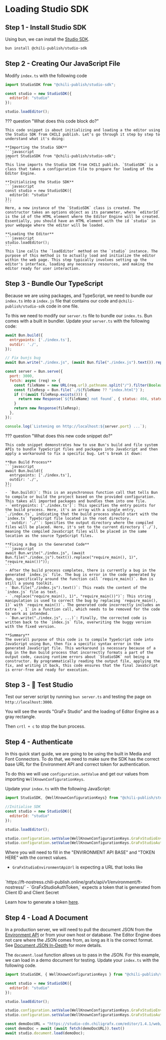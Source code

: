 # Loading Studio SDK

## Step 1 - Install Studio SDK

Using bun, we can install the [Studio SDK](https://github.com/chili-publish/studio-sdk).

```bash
bun install @chili-publish/studio-sdk
```

## Step 2 - Creating Our JavaScript File

Modify `index.ts` with the following code

```javascript
import StudioSDK from "@chili-publish/studio-sdk";

const studio = new StudioSDK({
  editorId: "studio"
});

studio.loadEditor();
```

??? question "What does this code block do?"

    This code snippet is about initializing and loading a the editor using the Studio SDK from CHILI publish. Let's go through it step by step to understand what it's doing:

    **Importing the Studio SDK**
    ```javascript
    import StudioSDK from "@chili-publish/studio-sdk";
    ```
    This line imports the Studio SDK from CHILI publish. `StudioSDK` is a class that takes a configuration file to prepare for loading of the Editor Engine.

    **Initializing the Studio SDK**
    ```javascript
    const studio = new StudioSDK({
      editorId: "studio"
    });
    ```
    Here, a new instance of the `StudioSDK` class is created. The constructor takes an options object as its parameter, where `editorId` is the id of the HTML element where the Editor Engine will be created. Essentially, you should have an HTML element with the id `studio` in your webpage where the editor will be loaded.

    **Loading the Editor**
    ```javascript
    studio.loadEditor();
    ```
    This line calls the `loadEditor` method on the `studio` instance. The purpose of this method is to actually load and initialize the editor within the web page. This step typically involves setting up the editor's interface, loading any necessary resources, and making the editor ready for user interaction.

## Step 3 - Bundle Our TypeScript

Because we are using packages, and TypeScript, we need to bundle our `index.ts` into a `index.js` file that contains our code and `@chili-publish/studio-sdk` code in one file.

To this we need to modify our `server.ts` file to bundle our `index.ts`. Bun comes with a built in bundler. Update your `server.ts` with the following code:

```javascript
await Bun.build({
  entrypoints: ['./index.ts'],
  outdir: './',
});

// Fix bunjs bug
await Bun.write("./index.js", (await Bun.file("./index.js").text()).replace("require_main(), 1)", "require_main())"));

const server = Bun.serve({
  port: 3000,
  fetch: async (req) => {
    const fileName = new URL(req.url).pathname.split("/").filter(Boolean).pop()
    const fileResp = Bun.file(`./${fileName ?? "index.html"}`);
    if (!(await fileResp.exists())) {
      return new Response(`${fileName} not found`, { status: 404, statusText: `${fileName} not found` });
    }
    return new Response(fileResp);
  },
});

console.log(`Listening on http://localhost:${server.port} ...`);
```

??? question "What does this new code snippet do?"

    This code snippet demonstrates how to use Bun's build and file system APIs to bundle TypeScript files and packages into JavaScript and then apply a workaround to fix a specific bug. Let's break it down:

    **Bun Build Process**
    ```javascript
    await Bun.build({
      entrypoints: ['./index.ts'],
      outdir: './',
    });
    ```
    - `Bun.build()`: This is an asynchronous function call that tells Bun to compile or build the project based on the provided configuration. This takes all imported packages and bundles them into one file.
    - `entrypoints: ['./index.ts']`: This specifies the entry points for the build process. Here, it's an array with a single entry, `./index.ts`, indicating that the build process should start with the `index.ts` TypeScript file located in the root directory.
    - `outdir: './'`: Specifies the output directory where the compiled files will be placed. Here, it's set to the current directory (`./`), meaning the compiled JavaScript files will be placed in the same location as the source TypeScript files.

    **Fixing a Bug in the Generated Code**
    ```javascript
    await Bun.write("./index.js", (await Bun.file("./index.js").text()).replace("require_main(), 1)", "require_main())"));
    ```
    - After the build process completes, there is currently a bug in the generated `index.js` file. The bug is error in the code generated by Bun, specifically around the function call `require_main()`. Bun is still a young toolkit.
    - `Bun.file("./index.js").text()`: This reads the content of the `index.js` file as text.
    - `.replace("require_main(), 1)", "require_main())")`: This string manipulation is used to correct the bug by replacing `require_main(), 1)` with `require_main())`. The generated code incorrectly includes an extra `, 1` in a function call, which needs to be removed for the code to work as intended.
    - `Bun.write("./index.js", ...)`: Finally, the corrected code is written back to the `index.js` file, overwriting the buggy version with the fixed version.

    **Summary**
    The overall purpose of this code is to compile TypeScript code into JavaScript using Bun, then fix a specific syntax error in the generated JavaScript file. This workaround is necessary because of a bug in the Bun build process that incorrectly formats a part of the output code, causing runtime errors about `StudioSDK` not being a constructor. By programmatically reading the output file, applying the fix, and writing it back, this code ensures that the final JavaScript is error-free and ready for execution.

## Step 3 - 🧪 Test Studio

Test our server script by running `bun server.ts` and testing the page on `http://localhost:3000`.

You will see the words "GraFx Studio" and the loading of Editor Engine as a gray rectangle.

Then `crtl + c` to stop the bun process.

## Step 4 - Authenticate

In this quick start guide, we are going to be using the built in Media and Font Connectors. To do that, we need to make sure the SDK has the correct base URL for the Environment API and correct token for authentication.

To do this we will use `configuration.setValue` and get our values from importing `WellKnownConfigurationKeys`.

Update your `index.ts` with the following JavaScript:

```javascript
import StudioSDK, {WellKnownConfigurationKeys} from "@chili-publish/studio-sdk";

//Initialise SDK
const studio = new StudioSDK({
  editorId: "studio"
});

studio.loadEditor();

studio.configuration.setValue(WellKnownConfigurationKeys.GraFxStudioEnvironmentApiUrl, "ENVIRONMENT API BASE");
studio.configuration.setValue(WellKnownConfigurationKeys.GraFxStudioAuthToken, "TOKEN HERE");
```

Where you will need to fill in the "ENVIRONMENT API BASE" and "TOKEN HERE" with the correct values.

- `GraFxStudioEnvironmentApiUrl` is expecting a URL that looks like
<br/>
`https://ft-nostress.chili-publish.online/grafx/api/v1/environment/ft-nostress/`
- `GraFxStudioAuthToken,` expects a token that is generated from Client ID and Client Secret

Learn how to generate a token [here]().

## Step 4 - Load A Document

In a production server, we will need to pull the document JSON from the [Environment API]() or from your own host or database. The Editor Engine does not care where the JSON comes from, as long as it is the correct format. See [Document JSON In-Depth]() for more details.

The `document.load` function allows us to pass in the JSON. For this example, we can load in a demo document for testing. Update your `index.ts` with the following code.

```javascript
import StudioSDK, { WellKnownConfigurationKeys } from "@chili-publish/studio-sdk";

const studio = new StudioSDK({
  editorId: "studio"
});

studio.loadEditor();

studio.configuration.setValue(WellKnownConfigurationKeys.GraFxStudioEnvironmentApiUrl, "ENVIRONMENT API BASE");
studio.configuration.setValue(WellKnownConfigurationKeys.GraFxStudioAuthToken, "TOKEN HERE");

const demoDocURL = "https://studio-cdn.chiligrafx.com/editor/1.4.1/web/assets/packages/runtime_assets/assets/documents/demo.json";
const demoDoc = await (await fetch(demoDocURL)).text()
await studio.document.load(demoDoc);
```
